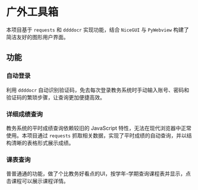 # 广外工具箱

本项目基于 `requests` 和 `ddddocr` 实现功能，结合 `NiceGUI` 与 `PyWebview` 构建了简洁友好的图形用户界面。

## 功能

### 自动登录

利用 `ddddocr` 自动识别验证码，免去每次登录教务系统时手动输入账号、密码和验证码的繁琐步骤，让查询更加便捷高效。

### 详细成绩查询

教务系统的平时成绩查询依赖较旧的 JavaScript 特性，无法在现代浏览器中正常使用。本项目通过 `requests` 抓取相关数据，实现了平时成绩的自动查询，并以结构清晰的表格形式展示成绩。

### 课表查询

普普通通的功能，做了个比教务好看点的UI，按学年-学期查询课程表并显示，点击课程可以展示课程详情。